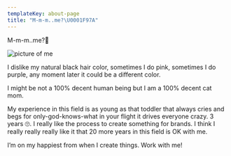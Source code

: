 ```yaml
---
templateKey: about-page
title: "M-m-m..me?\U0001F97A"
---
```

M-m-m..me?🥺

![picture of me](/img/websito.jpg "selca")

I dislike my natural black hair color, sometimes I do pink, sometimes I do purple, any moment later it could be a different color.

I might be not a 100% decent human being but I am a 100% decent cat mom.

My experience in this field is as young as that toddler that always cries and begs for only-god-knows-what in your flight it drives everyone crazy. 3 years 🙄. I really like the process to create something for brands. I think I really really really like it that 20 more years in this field is OK with me.

I’m on my happiest from when I create things. Work with me!
